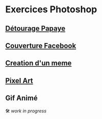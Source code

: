 # Exercices Photoshop

## [Détourage Papaye](https://drive.google.com/drive/folders/1Z_kZ9Yx6eg_8LiY1wyD2ApKo5BOeQ23m?usp=sharing)

## [Couverture Facebook](https://drive.google.com/drive/folders/1F_6XpWazjBI1PRdKU_v5_tibqjnSHPUS?usp=sharing)

## [Creation d'un meme](https://drive.google.com/drive/folders/16I0-DHWICstA2NSp2jAaXZMF9r5kmEtb?usp=sharing)

## [Pixel Art](https://drive.google.com/drive/folders/1MBOu2ps3N7Ge-alLlNLooLgCP2amQRWb?usp=sharing)

## Gif Animé

:hammer_and_wrench: *work in progress*
